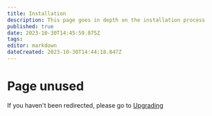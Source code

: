 ```yaml
---
title: Installation
description: This page goes in depth on the installation process
published: true
date: 2023-10-30T14:45:59.875Z
tags: 
editor: markdown
dateCreated: 2023-10-30T14:44:18.847Z
---
```


# Page unused
If you haven't been redirected, please go to [Upgrading](/projects/installation)